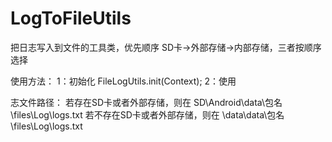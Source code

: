 ﻿# LogToFileUtils
把日志写入到文件的工具类，优先顺序 SD卡->外部存储->内部存储，三者按顺序选择




使用方法：
1：初始化
	FileLogUtils.init(Context);
2：使用
	  
志文件路径：
	若存在SD卡或者外部存储，则在 SD\Android\data\包名\files\Log\logs.txt
	若不存在SD卡或者外部存储，则在 \data\data\包名\files\Log\logs.txt
